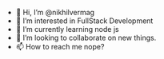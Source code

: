 - 👋 Hi, I’m @nikhilvermag
- 👀 I’m interested in FullStack Development
- 🌱 I’m currently learning node js
- 💞️ I’m looking to collaborate on new things.
- 📫 How to reach me nope?

<!---
nikhilvermag/nikhilvermag is a ✨ special ✨ repository because its `README.md` (this file) appears on your GitHub profile.
You can click the Preview link to take a look at your changes.
--->

